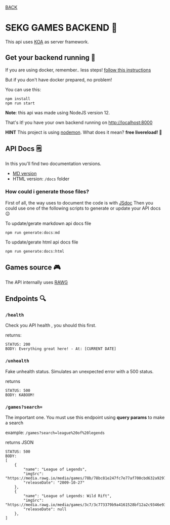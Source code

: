 [BACK](../README.md)
# SEKG GAMES BACKEND 🤖

This api uses [KOA](https://koajs.com) as server framework.


## Get your backend running 🏃

If you are using docker, remember.. less steps! [follow this instructions](../README.md)

But if you don't have docker prepared, no problem!

You can use this:
```
npm install
npm run start
```
**Note**: this api was made using NodeJS version 12.


That's it! you have your own backend running on [http://localhost:8000](http://localhost:8000)

**HINT**
This project is using [nodemon](https://nodemon.io). What does it mean? **free livereload! 🔄**


## API Docs 🗒️

In this you'll find two documentation versions.

- [MD version](APIDOCS.md)
- HTML version: `/docs` folder

### How could i generate those files?

First of all, the way uses to document the code is with [JSdoc](https://jsdoc.app)
Then you could use one of the following scripts to generate or update your API docs 😉

To update/gerate markdown api docs file
```
npm run generate:docs:md
```

To update/gerate html api docs file
```
npm run generate:docs:html
```

## Games source 🎮

The API internally uses [RAWG](https://rawg.io/apidocs)


## Endpoints 🔍


### `/health`
Check you API health , you should this first.

returns: 
```
STATUS: 200
BODY: Everything great here! - At: [CURRENT DATE]
```

### `/unhealth`
Fake unhealth status. Simulates an unexpected error with a 500 status.

returns
``` 
STATUS: 500
BODY: KABOOM!
```


### `/games?search=`
The important one. You must use this endpoint using **query params** to make a search


example: 
`/games?search=league%20of%20legends`

returns JSON
``` 
STATUS: 500
BODY: 
[
    {
        "name": "League of Legends",
        "imgSrc": "https://media.rawg.io/media/games/78b/78bc81e247fc7e77af700cbd632a9297.jpg",
        "releaseDate": "2009-10-27"
    },
    {
        "name": "League of Legends: Wild Rift",
        "imgSrc": "https://media.rawg.io/media/games/3c7/3c773379b9a4161528bf12a2c9346e93.jpg",
        "releaseDate": null
    },
]
```
